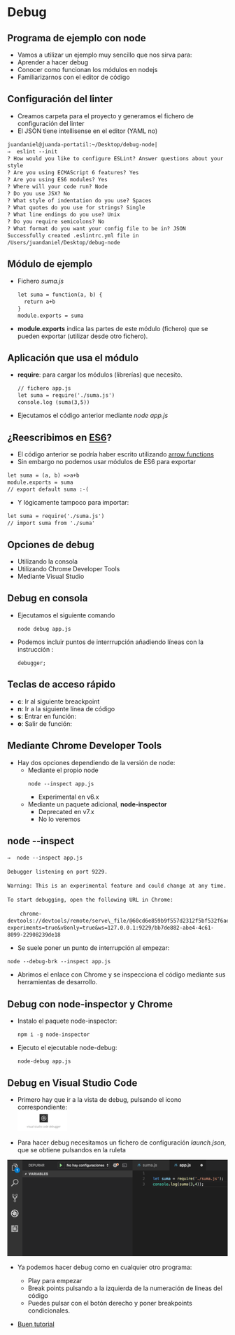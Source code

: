 # Debug




## Programa de ejemplo con node

* Vamos a utilizar un ejemplo muy sencillo que nos sirva para:
* Aprender a hacer debug
* Conocer como funcionan los módulos en nodejs
* Familiarizarnos con el editor de código



## Configuración del linter
- Creamos carpeta para el proyecto y generamos el fichero de configuración del linter
- El JSON tiene intellisense en el editor (YAML no)

```
juandaniel@juanda-portatil:~/Desktop/debug-node|
⇒  eslint --init
? How would you like to configure ESLint? Answer questions about your style
? Are you using ECMAScript 6 features? Yes
? Are you using ES6 modules? Yes
? Where will your code run? Node
? Do you use JSX? No
? What style of indentation do you use? Spaces
? What quotes do you use for strings? Single
? What line endings do you use? Unix
? Do you require semicolons? No
? What format do you want your config file to be in? JSON
Successfully created .eslintrc.yml file in /Users/juandaniel/Desktop/debug-node
```



## Módulo de ejemplo
* Fichero *suma.js*
  ```
  let suma = function(a, b) {
    return a+b
  }
  module.exports = suma
  ```

* **module.exports** indica las partes de este módulo \(fichero\) que se pueden exportar \(utilizar desde otro fichero\).



## Aplicación que usa el módulo
* **require**: para cargar los módulos (librerías) que necesito.

  ```
  // fichero app.js
  let suma = require('./suma.js')
  console.log (suma(3,5))
  ```
* Ejecutamos el código anterior mediante *node app.js*




## ¿Reescribimos en [ES6](http://es6-features.org/#Constants)?
- El código anterior se podría haber escrito utilizando [arrow functions](http://es6-features.org/#ExpressionBodies)
- Sin embargo no podemos usar módulos de ES6 para exportar
```
let suma = (a, b) =>a+b
module.exports = suma
// export default suma :-(
```

- Y lógicamente tampoco para importar:
```
let suma = require('./suma.js')
// import suma from './suma'
```



## Opciones de debug

* Utilizando la consola
* Utilizando Chrome Developer Tools
* Mediante Visual Studio




## Debug en consola

* Ejecutamos el siguiente comando
  ```
  node debug app.js
  ```
* Podemos incluir puntos de interrrupción añadiendo líneas con la instrucción :
  ```
  debugger;
  ```



## Teclas de acceso rápido  
* **c**: Ir al siguiente breackpoint
* **n**: Ir a la siguiente línea de código
* **s**: Entrar en función:
* **o**: Salir de función:



## Mediante Chrome Developer Tools

* Hay dos opciones dependiendo de la versión de node:
  - Mediante el propio node
    ``` 
    node --inspect app.js
    ```
    - Experimental en v6.x
  - Mediante un paquete adicional, **node-inspector**
    - Deprecated en v7.x
    - No lo veremos



## node --inspect

```
⇒  node --inspect app.js

Debugger listening on port 9229.

Warning: This is an experimental feature and could change at any time.

To start debugging, open the following URL in Chrome:

    chrome-devtools://devtools/remote/serve\_file/@60cd6e859b9f557d2312f5bf532f6aec5f284980/inspector.html?experiments=true&v8only=true&ws=127.0.0.1:9229/bb7de882-abe4-4c61-8099-22908239de18
```

* Se suele poner un punto de interrupción al empezar:
```
node --debug-brk --inspect app.js
```

* Abrimos el enlace con Chrome y se inspecciona el código mediante sus herramientas de desarrollo.


## Debug con node-inspector y Chrome

* Instalo el paquete node-inspector:
  ```
  npm i -g node-inspector
  ```
* Ejecuto el ejecutable node-debug:
  ```
  node-debug app.js
  ```




## Debug en Visual Studio Code

* Primero hay que ir a  la vista de debug, pulsando el icono correspondiente:  
  ![](/assets/icono-debug.png)
  
* Para hacer debug necesitamos un fichero de configuración _launch.json_, que se obtiene pulsandos en la ruleta

![](/assets/sublime-debug.png)

* Ya podemos hacer debug como en cualquier otro programa:
  * Play para empezar
  * Break points pulsando a la izquierda de la numeración de lineas del código
  * Puedes pulsar con el botón derecho y poner breakpoints condicionales.

* [Buen tutorial](https://www.youtube.com/watch?v=hfpkMyvSOp4)




